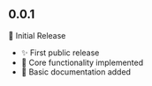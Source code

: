 ## 0.0.1 

🎉 Initial Release

- ✨ First public release
- 🚀 Core functionality implemented
- 📝 Basic documentation added